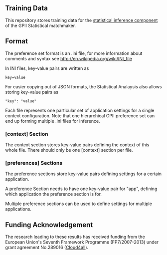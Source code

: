## Training Data

This repository stores training data for the 
[statistical inference component](https://github.com/REMEXLabs/GPII-Statistical-Matchmaker-Analysis) 
of the GPII Statistical matchmaker.
	
## Format

The preference set format is an .ini file, for more information about comments and syntax see http://en.wikipedia.org/wiki/INI_file

In INI files, key-value pairs are written as 

    key=value

For easier copying out of JSON formats, the Statistical Analaysis also allows storing key-value pairs as

    "key": "value"
	
Each file represents one particular set of application settings for a single context configuration. Note that one hierarchical GPII preference set can end up forming multiple .ini files for inference.

### [context] Section

The context section stores key-value pairs defining the context of this whole file. There should only be one [context] section per file.

### [preferences] Sections

The preference sections store key-value pairs defining settings for a certain application.

A preference Section needs to have one key-value pair for "app", defining which application the preference section is for.

Multiple preference sections can be used to define settings for multiple applications.



## Funding Acknowledgement

The research leading to these results has received funding from the European
Union's Seventh Framework Programme (FP7/2007-2013) under grant agreement No.289016
([Cloud4all](http://www.cloud4all.info/)).
